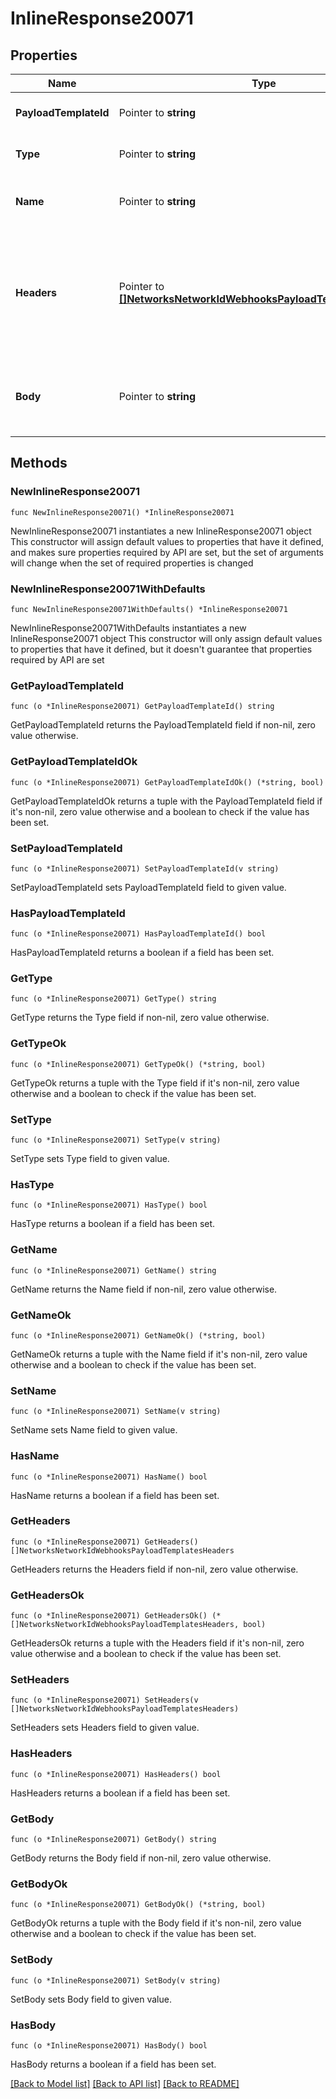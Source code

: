 # InlineResponse20071

## Properties

Name | Type | Description | Notes
------------ | ------------- | ------------- | -------------
**PayloadTemplateId** | Pointer to **string** | Webhook payload template Id | [optional] 
**Type** | Pointer to **string** | The type of the payload template | [optional] 
**Name** | Pointer to **string** | The name of the payload template | [optional] 
**Headers** | Pointer to [**[]NetworksNetworkIdWebhooksPayloadTemplatesHeaders**](NetworksNetworkIdWebhooksPayloadTemplatesHeaders.md) | The payload template headers, will be rendered as a key-value pair in the webhook. | [optional] 
**Body** | Pointer to **string** | The body of the payload template, in liquid template | [optional] 

## Methods

### NewInlineResponse20071

`func NewInlineResponse20071() *InlineResponse20071`

NewInlineResponse20071 instantiates a new InlineResponse20071 object
This constructor will assign default values to properties that have it defined,
and makes sure properties required by API are set, but the set of arguments
will change when the set of required properties is changed

### NewInlineResponse20071WithDefaults

`func NewInlineResponse20071WithDefaults() *InlineResponse20071`

NewInlineResponse20071WithDefaults instantiates a new InlineResponse20071 object
This constructor will only assign default values to properties that have it defined,
but it doesn't guarantee that properties required by API are set

### GetPayloadTemplateId

`func (o *InlineResponse20071) GetPayloadTemplateId() string`

GetPayloadTemplateId returns the PayloadTemplateId field if non-nil, zero value otherwise.

### GetPayloadTemplateIdOk

`func (o *InlineResponse20071) GetPayloadTemplateIdOk() (*string, bool)`

GetPayloadTemplateIdOk returns a tuple with the PayloadTemplateId field if it's non-nil, zero value otherwise
and a boolean to check if the value has been set.

### SetPayloadTemplateId

`func (o *InlineResponse20071) SetPayloadTemplateId(v string)`

SetPayloadTemplateId sets PayloadTemplateId field to given value.

### HasPayloadTemplateId

`func (o *InlineResponse20071) HasPayloadTemplateId() bool`

HasPayloadTemplateId returns a boolean if a field has been set.

### GetType

`func (o *InlineResponse20071) GetType() string`

GetType returns the Type field if non-nil, zero value otherwise.

### GetTypeOk

`func (o *InlineResponse20071) GetTypeOk() (*string, bool)`

GetTypeOk returns a tuple with the Type field if it's non-nil, zero value otherwise
and a boolean to check if the value has been set.

### SetType

`func (o *InlineResponse20071) SetType(v string)`

SetType sets Type field to given value.

### HasType

`func (o *InlineResponse20071) HasType() bool`

HasType returns a boolean if a field has been set.

### GetName

`func (o *InlineResponse20071) GetName() string`

GetName returns the Name field if non-nil, zero value otherwise.

### GetNameOk

`func (o *InlineResponse20071) GetNameOk() (*string, bool)`

GetNameOk returns a tuple with the Name field if it's non-nil, zero value otherwise
and a boolean to check if the value has been set.

### SetName

`func (o *InlineResponse20071) SetName(v string)`

SetName sets Name field to given value.

### HasName

`func (o *InlineResponse20071) HasName() bool`

HasName returns a boolean if a field has been set.

### GetHeaders

`func (o *InlineResponse20071) GetHeaders() []NetworksNetworkIdWebhooksPayloadTemplatesHeaders`

GetHeaders returns the Headers field if non-nil, zero value otherwise.

### GetHeadersOk

`func (o *InlineResponse20071) GetHeadersOk() (*[]NetworksNetworkIdWebhooksPayloadTemplatesHeaders, bool)`

GetHeadersOk returns a tuple with the Headers field if it's non-nil, zero value otherwise
and a boolean to check if the value has been set.

### SetHeaders

`func (o *InlineResponse20071) SetHeaders(v []NetworksNetworkIdWebhooksPayloadTemplatesHeaders)`

SetHeaders sets Headers field to given value.

### HasHeaders

`func (o *InlineResponse20071) HasHeaders() bool`

HasHeaders returns a boolean if a field has been set.

### GetBody

`func (o *InlineResponse20071) GetBody() string`

GetBody returns the Body field if non-nil, zero value otherwise.

### GetBodyOk

`func (o *InlineResponse20071) GetBodyOk() (*string, bool)`

GetBodyOk returns a tuple with the Body field if it's non-nil, zero value otherwise
and a boolean to check if the value has been set.

### SetBody

`func (o *InlineResponse20071) SetBody(v string)`

SetBody sets Body field to given value.

### HasBody

`func (o *InlineResponse20071) HasBody() bool`

HasBody returns a boolean if a field has been set.


[[Back to Model list]](../README.md#documentation-for-models) [[Back to API list]](../README.md#documentation-for-api-endpoints) [[Back to README]](../README.md)


